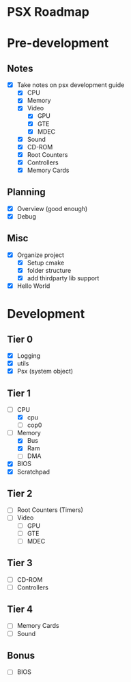 # PSX Roadmap

# Pre-development
## Notes
- [x] Take notes on psx development guide
    - [x] CPU
    - [x] Memory
    - [x] Video
        - [x] GPU
        - [x] GTE
        - [x] MDEC
    - [x] Sound
    - [x] CD-ROM
    - [x] Root Counters
    - [x] Controllers
    - [x] Memory Cards

## Planning
- [x] Overview (good enough)
- [x] Debug

## Misc
- [x] Organize project
    - [x] Setup cmake
    - [x] folder structure
    - [x] add thirdparty lib support
- [x] Hello World

# Development
## Tier 0
- [x] Logging
- [x] utils
- [x] Psx (system object)

## Tier 1
- [ ] CPU
    - [x] cpu
    - [ ] cop0
- [ ] Memory
    - [x] Bus
    - [x] Ram
    - [ ] DMA
- [x] BIOS
- [x] Scratchpad

## Tier 2
- [ ] Root Counters (Timers)
- [ ] Video
    - [ ] GPU
    - [ ] GTE
    - [ ] MDEC

## Tier 3
- [ ] CD-ROM
- [ ] Controllers

## Tier 4
- [ ] Memory Cards
- [ ] Sound

## Bonus
- [ ] BIOS


